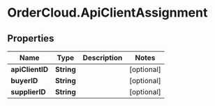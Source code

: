 # OrderCloud.ApiClientAssignment

## Properties
Name | Type | Description | Notes
------------ | ------------- | ------------- | -------------
**apiClientID** | **String** |  | [optional] 
**buyerID** | **String** |  | [optional] 
**supplierID** | **String** |  | [optional] 


